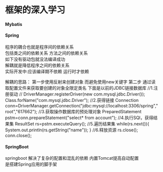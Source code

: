 # 框架的深入学习

#### Mybatis   

#### Spring
程序的耦合也就是程序间的依赖关系   
    包括类之间的依赖关系 方法之间的依赖关系   
    如下没有驱动包就没法编译成功   
    解耦就是降低程序之间的依赖关系   
    实际开发中:应该编译期不依赖 运行时才依赖  

    
   解耦的思路：
   第一步使用反射来创建对象 而避免使用new关键字
   第二步 通过读取配置文件来获取要创建的对象全限定类名
   下面是以前的JDBC链接数据库
       //1.注册驱动
       // DriverManager.registerDriver(new com.mysql.jdbc.Driver());
        Class.forName("com.mysql.jdbc.Driver");
        //2.获得链接
        Connection conn=DriverManager.getConnection("jdbc:mysql://localhost:3306/spring","root","617662");
        //3.获取操作数据库的预处理对象
        PreparedStatement pstm=conn.prepareStatement("select* from account");
        //4.执行SQl，获得结果集
        ResultSet rs=pstm.executeQuery();
        //5.遍历结果集
        while(rs.next()){
            System.out.println(rs.getString("name"));
        }
        //6.释放资源
        rs.close();
        conn.close();
     

#### SpringBoot  
springboot 解决了复杂的配置和混乱的依赖
内置Tomcat提高自动配置  
是搭建Spring应用的脚手架  



